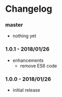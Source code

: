 # Changelog

### master

* nothing yet

### 1.0.1 - 2018/01/26

* enhancements
    * remove ES6 code

### 1.0.0 - 2018/01/26

* initial release
